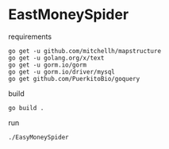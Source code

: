 # EastMoneySpider

requirements
```shell script
go get -u github.com/mitchellh/mapstructure
go get -u golang.org/x/text
go get -u gorm.io/gorm
go get -u gorm.io/driver/mysql
go get github.com/PuerkitoBio/goquery
```

build
```shell script
go build .
```

run
```shell script
./EasyMoneySpider
```
